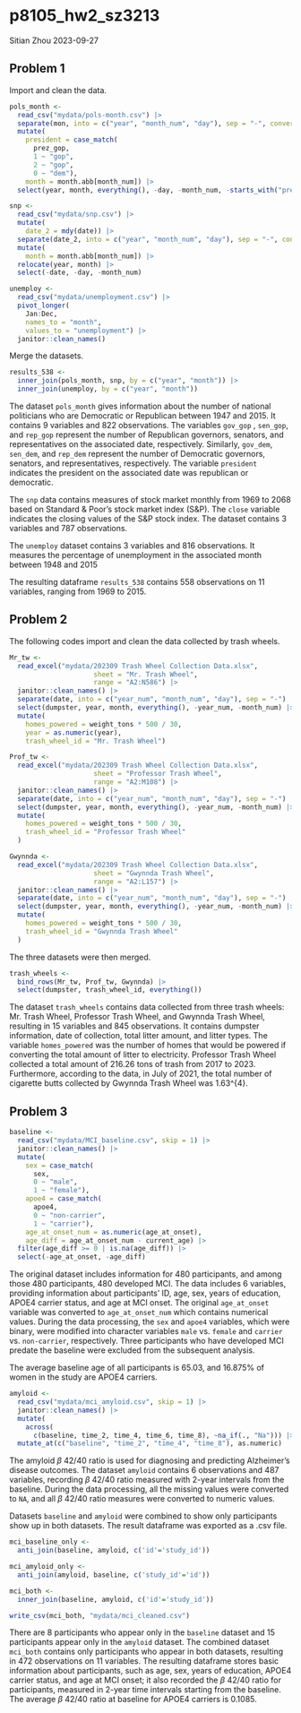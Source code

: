 p8105_hw2_sz3213
================
Sitian Zhou
2023-09-27

## Problem 1

Import and clean the data.

``` r
pols_month <-
  read_csv("mydata/pols-month.csv") |> 
  separate(mon, into = c("year", "month_num", "day"), sep = "-", convert = TRUE) |> 
  mutate(
    president = case_match(
      prez_gop,
      1 ~ "gop",
      2 ~ "gop",
      0 ~ "dem"),
    month = month.abb[month_num]) |> 
  select(year, month, everything(), -day, -month_num, -starts_with("prez"))
```

``` r
snp <-
  read_csv("mydata/snp.csv") |> 
  mutate(
    date_2 = mdy(date)) |> 
  separate(date_2, into = c("year", "month_num", "day"), sep = "-", convert = TRUE) |> 
  mutate(
    month = month.abb[month_num]) |> 
  relocate(year, month) |> 
  select(-date, -day, -month_num)
```

``` r
unemploy <-
  read_csv("mydata/unemployment.csv") |>
  pivot_longer(
    Jan:Dec,
    names_to = "month",
    values_to = "unemployment") |> 
  janitor::clean_names()
```

Merge the datasets.

``` r
results_538 <- 
  inner_join(pols_month, snp, by = c("year", "month")) |> 
  inner_join(unemploy, by = c("year", "month"))
```

The dataset `pols_month` gives information about the number of national
politicians who are Democratic or Republican between 1947 and 2015. It
contains 9 variables and 822 observations. The variables `gov_gop` ,
`sen_gop`, and `rep_gop` represent the number of Republican governors,
senators, and representatives on the associated date, respectively.
Similarly, `gov_dem`, `sen_dem`, and `rep_dem` represent the number of
Democratic governors, senators, and representatives, respectively. The
variable `president` indicates the president on the associated date was
republican or democratic.

The `snp` data contains measures of stock market monthly from 1969 to
2068 based on Standard & Poor’s stock market index (S&P). The `close`
variable indicates the closing values of the S&P stock index. The
dataset contains 3 variables and 787 observations.

The `unemploy` dataset contains 3 variables and 816 observations. It
measures the percentage of unemployment in the associated month between
1948 and 2015

The resulting dataframe `results_538` contains 558 observations on 11
variables, ranging from 1969 to 2015.

## Problem 2

The following codes import and clean the data collected by trash wheels.

``` r
Mr_tw <-
  read_excel("mydata/202309 Trash Wheel Collection Data.xlsx",
                     sheet = "Mr. Trash Wheel",
                     range = "A2:N586") |> 
  janitor::clean_names() |> 
  separate(date, into = c("year_num", "month_num", "day"), sep = "-") |> 
  select(dumpster, year, month, everything(), -year_num, -month_num) |> 
  mutate(
    homes_powered = weight_tons * 500 / 30,
    year = as.numeric(year),
    trash_wheel_id = "Mr. Trash Wheel")
```

``` r
Prof_tw <-
  read_excel("mydata/202309 Trash Wheel Collection Data.xlsx",
                     sheet = "Professor Trash Wheel",
                     range = "A2:M108") |> 
  janitor::clean_names() |> 
  separate(date, into = c("year_num", "month_num", "day"), sep = "-") |> 
  select(dumpster, year, month, everything(), -year_num, -month_num) |> 
  mutate(
    homes_powered = weight_tons * 500 / 30, 
    trash_wheel_id = "Professor Trash Wheel"
  )
```

``` r
Gwynnda <-
  read_excel("mydata/202309 Trash Wheel Collection Data.xlsx",
                     sheet = "Gwynnda Trash Wheel",
                     range = "A2:L157") |> 
  janitor::clean_names() |> 
  separate(date, into = c("year_num", "month_num", "day"), sep = "-") |> 
  select(dumpster, year, month, everything(), -year_num, -month_num) |> 
  mutate(
    homes_powered = weight_tons * 500 / 30, 
    trash_wheel_id = "Gwynnda Trash Wheel"
  )
```

The three datasets were then merged.

``` r
trash_wheels <-
  bind_rows(Mr_tw, Prof_tw, Gwynnda) |> 
  select(dumpster, trash_wheel_id, everything())
```

The dataset `trash_wheels` contains data collected from three trash
wheels: Mr. Trash Wheel, Professor Trash Wheel, and Gwynnda Trash Wheel,
resulting in 15 variables and 845 observations. It contains dumpster
information, date of collection, total litter amount, and litter types.
The variable `homes_powered` was the number of homes that would be
powered if converting the total amount of litter to electricity.
Professor Trash Wheel collected a total amount of 216.26 tons of trash
from 2017 to 2023. Furthermore, according to the data, in July of 2021,
the total number of cigarette butts collected by Gwynnda Trash Wheel was
1.63^{4}.

## Problem 3

``` r
baseline <-
  read_csv("mydata/MCI_baseline.csv", skip = 1) |> 
  janitor::clean_names() |> 
  mutate(
    sex = case_match(
      sex, 
      0 ~ "male",
      1 ~ "female"),
    apoe4 = case_match(
      apoe4,
      0 ~ "non-carrier",
      1 ~ "carrier"),
    age_at_onset_num = as.numeric(age_at_onset),
    age_diff = age_at_onset_num - current_age) |> 
  filter(age_diff >= 0 | is.na(age_diff)) |> 
  select(-age_at_onset, -age_diff)
```

The original dataset includes information for 480 participants, and
among those 480 participants, 480 developed MCI. The data includes 6
variables, providing information about participants’ ID, age, sex, years
of education, APOE4 carrier status, and age at MCI onset. The original
`age_at_onset` variable was converted to `age_at_onset_num` which
contains numerical values. During the data processing, the `sex` and
`apoe4` variables, which were binary, were modified into character
variables `male` vs. `female` and `carrier` vs. `non-carrier`,
respectively. Three participants who have developed MCI predate the
baseline were excluded from the subsequent analysis.

The average baseline age of all participants is 65.03, and 16.875% of
women in the study are APOE4 carriers.

``` r
amyloid <-
  read_csv("mydata/mci_amyloid.csv", skip = 1) |> 
  janitor::clean_names() |> 
  mutate(
    across(
      c(baseline, time_2, time_4, time_6, time_8), ~na_if(., "Na"))) |> 
  mutate_at(c("baseline", "time_2", "time_4", "time_8"), as.numeric)
```

The amyloid $\beta$ 42/40 ratio is used for diagnosing and predicting
Alzheimer’s disease outcomes. The dataset `amyloid` contains 6
observations and 487 variables, recording $\beta$ 42/40 ratio measured
with 2-year intervals from the baseline. During the data processing, all
the missing values were converted to `NA`, and all $\beta$ 42/40 ratio
measures were converted to numeric values.

Datasets `baseline` and `amyloid` were combined to show only
participants show up in both datasets. The result dataframe was exported
as a .csv file.

``` r
mci_baseline_only <- 
  anti_join(baseline, amyloid, c('id'='study_id'))

mci_amyloid_only <- 
  anti_join(amyloid, baseline, c('study_id'='id'))

mci_both <-
  inner_join(baseline, amyloid, c('id'='study_id'))

write_csv(mci_both, "mydata/mci_cleaned.csv")
```

There are 8 participants who appear only in the `baseline` dataset and
15 participants appear only in the `amyloid` dataset. The combined
dataset `mci_both` contains only participants who appear in both
datasets, resulting in 472 observations on 11 variables. The resulting
dataframe stores basic information about participants, such as age, sex,
years of education, APOE4 carrier status, and age at MCI onset; it also
recorded the $\beta$ 42/40 ratio for participants, measured in 2-year
time intervals starting from the baseline. The average $\beta$ 42/40
ratio at baseline for APOE4 carriers is 0.1085.
